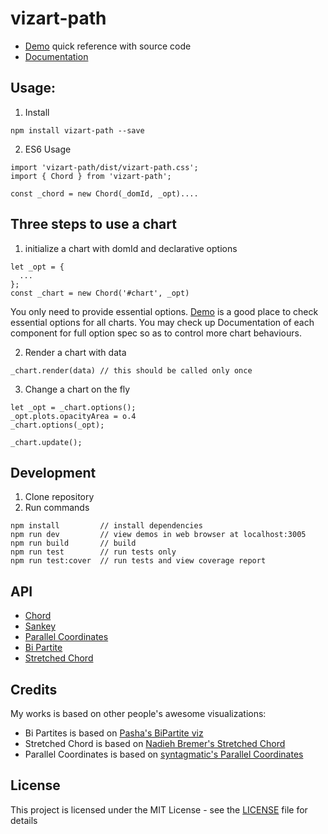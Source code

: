 # vizart-path

* [Demo](https://vizartjs.github.io/demo.html) quick reference with source code
* [Documentation](https://github.com/VizArtJS/vizart-path/wiki)



## Usage:

1. Install

```
npm install vizart-path --save
```

2. ES6 Usage

```
import 'vizart-path/dist/vizart-path.css';
import { Chord } from 'vizart-path';

const _chord = new Chord(_domId, _opt)....
```

## Three steps to use a chart
1. initialize a chart with domId and declarative options
```
let _opt = {
  ...
};
const _chart = new Chord('#chart', _opt)
```
You only need to provide essential options. [Demo](https://vizartjs.github.io/demo.html) is a good place to check essential options for all charts. You may check up Documentation of each component for full option spec so as to control more chart behaviours.

2. Render a chart with data
```
_chart.render(data) // this should be called only once
```
3. Change a chart on the fly
```
let _opt = _chart.options();
_opt.plots.opacityArea = o.4
_chart.options(_opt);

_chart.update();
```



## Development
1. Clone repository
2. Run commands
```
npm install         // install dependencies
npm run dev         // view demos in web browser at localhost:3005
npm run build       // build
npm run test        // run tests only
npm run test:cover  // run tests and view coverage report
```

## API
* [Chord](https://github.com/VizArtJS/vizart-path/wiki/chord)
* [Sankey](https://github.com/VizArtJS/vizart-path/wiki/sankey)
* [Parallel Coordinates](https://github.com/VizArtJS/vizart-path/wiki/parallel-coordinates)
* [Bi Partite](https://github.com/VizArtJS/vizart-path/wiki/bi-partite)
* [Stretched Chord](https://github.com/VizArtJS/vizart-path/wiki/stretched-chord)

## Credits
My works is based on other people's awesome visualizations:
* Bi Partites is based on [Pasha's BiPartite viz](http://bl.ocks.org/NPashaP/cd80ab54c52f80c4d84cad0ba9da72c2)
* Stretched Chord is based on [Nadieh Bremer's Stretched Chord](https://www.visualcinnamon.com/2015/08/stretched-chord.html)
* Parallel Coordinates is based on [syntagmatic's Parallel Coordinates](https://github.com/syntagmatic/parallel-coordinates)


## License

This project is licensed under the MIT License - see the [LICENSE](LICENSE) file for details
